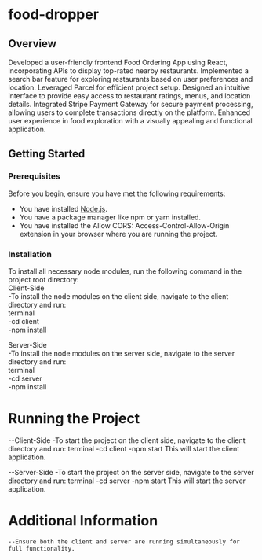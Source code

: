 # food-dropper
## Overview
Developed a user-friendly frontend Food Ordering App using React, incorporating APIs to display top-rated nearby restaurants. Implemented a search bar feature for exploring restaurants based on user preferences and location. Leveraged Parcel for efficient project setup. Designed an intuitive interface to provide easy access to restaurant ratings, menus, and location details. Integrated Stripe Payment Gateway for secure payment processing, allowing users to complete transactions directly on the platform. Enhanced user experience in food exploration with a visually appealing and functional application.

## Getting Started

### Prerequisites
Before you begin, ensure you have met the following requirements:
- You have installed [Node.js](https://nodejs.org/).
- You have a package manager like npm or yarn installed.
- You have installed the Allow CORS: Access-Control-Allow-Origin extension in your browser where you are running the project.

### Installation
To install all necessary node modules, run the following command in the project root directory:<br>
Client-Side <br>
    -To install the node modules on the client side, navigate to the client directory and run:<br>
      terminal<br>
        -cd client<br>
        -npm install<br>

Server-Side<br>
    -To install the node modules on the server side, navigate to the server directory and run:<br>
      terminal<br>
        -cd server<br>
        -npm install<br>

# Running the Project
--Client-Side
    -To start the project on the client side, navigate to the client directory and run:
      terminal
        -cd client
        -npm start
      This will start the client application.

--Server-Side
    -To start the project on the server side, navigate to the server directory and run:
      terminal
        -cd server
        -npm start
     This will start the server application.
# Additional Information
    --Ensure both the client and server are running simultaneously for full functionality.
